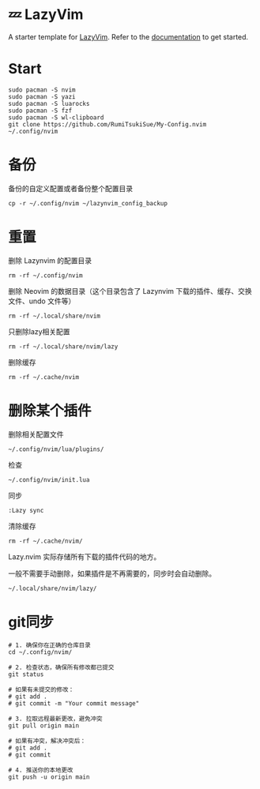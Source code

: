 # 💤 LazyVim

A starter template for [LazyVim](https://github.com/LazyVim/LazyVim).
Refer to the [documentation](https://lazyvim.github.io/installation) to get started.

# Start

```
sudo pacman -S nvim
sudo pacman -S yazi
sudo pacman -S luarocks
sudo pacman -S fzf
sudo pacman -S wl-clipboard
git clone https://github.com/RumiTsukiSue/My-Config.nvim ~/.config/nvim
```


# 备份

备份的自定义配置或者备份整个配置目录
```
cp -r ~/.config/nvim ~/lazynvim_config_backup
```

# 重置

删除 Lazynvim 的配置目录
```
rm -rf ~/.config/nvim
```

删除 Neovim 的数据目录（这个目录包含了 Lazynvim 下载的插件、缓存、交换文件、undo 文件等）
```
rm -rf ~/.local/share/nvim
```

只删除lazy相关配置
```
rm -rf ~/.local/share/nvim/lazy
```

删除缓存
```
rm -rf ~/.cache/nvim
```


# 删除某个插件

删除相关配置文件
```
~/.config/nvim/lua/plugins/
```

检查
```
~/.config/nvim/init.lua
```

同步
```
:Lazy sync
```

清除缓存
```
rm -rf ~/.cache/nvim/
```


Lazy.nvim 实际存储所有下载的插件代码的地方。

一般不需要手动删除，如果插件是不再需要的，同步时会自动删除。
```
~/.local/share/nvim/lazy/
```


# git同步

```
# 1. 确保你在正确的仓库目录
cd ~/.config/nvim/

# 2. 检查状态，确保所有修改都已提交
git status

# 如果有未提交的修改：
# git add .
# git commit -m "Your commit message"

# 3. 拉取远程最新更改，避免冲突
git pull origin main

# 如果有冲突，解决冲突后：
# git add .
# git commit

# 4. 推送你的本地更改
git push -u origin main
```

